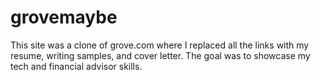 # grovemaybe
This site was a clone of grove.com where I replaced all the links with my resume, writing samples, and cover letter. The goal was to showcase my tech and financial advisor skills.
